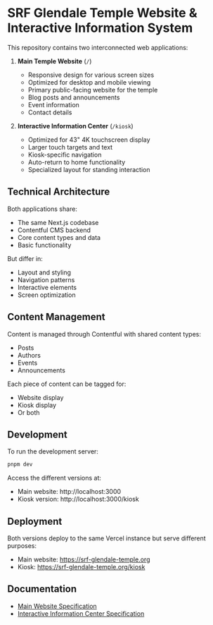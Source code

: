 # SRF Glendale Temple Website & Interactive Information System

This repository contains two interconnected web applications:

1. **Main Temple Website** (`/`)
   - Responsive design for various screen sizes
   - Optimized for desktop and mobile viewing
   - Primary public-facing website for the temple
   - Blog posts and announcements
   - Event information
   - Contact details

2. **Interactive Information Center** (`/kiosk`)
   - Optimized for 43" 4K touchscreen display
   - Larger touch targets and text
   - Kiosk-specific navigation
   - Auto-return to home functionality
   - Specialized layout for standing interaction

## Technical Architecture

Both applications share:
- The same Next.js codebase
- Contentful CMS backend
- Core content types and data
- Basic functionality

But differ in:
- Layout and styling
- Navigation patterns
- Interactive elements
- Screen optimization

## Content Management

Content is managed through Contentful with shared content types:
- Posts
- Authors
- Events
- Announcements

Each piece of content can be tagged for:
- Website display
- Kiosk display
- Or both

## Development

To run the development server:
```bash
pnpm dev
```

Access the different versions at:
- Main website: http://localhost:3000
- Kiosk version: http://localhost:3000/kiosk

## Deployment

Both versions deploy to the same Vercel instance but serve different purposes:
- Main website: https://srf-glendale-temple.org
- Kiosk: https://srf-glendale-temple.org/kiosk

## Documentation

- [Main Website Specification](./website.md)
- [Interactive Information Center Specification](./information-center/system.md)
